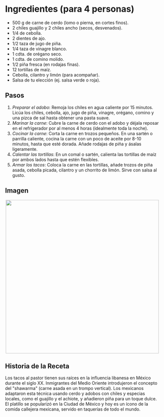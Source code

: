 # Ingredientes (para 4 personas)

- 500 g de carne de cerdo (lomo o pierna, en cortes finos).
- 2 chiles guajillo y 2 chiles ancho (secos, desvenados).
- 1/4 de cebolla.
- 2 dientes de ajo.
- 1/2 taza de jugo de piña.
- 1/4 taza de vinagre blanco.
- 1 cdta. de orégano seco.
- 1 cdta. de comino molido.
- 1/2 piña fresca (en rodajas finas).
- 12 tortillas de maíz.
- Cebolla, cilantro y limón (para acompañar).
- Salsa de tu elección (ej. salsa verde o roja).

## Pasos

1. *Preparar el adobo*: Remoja los chiles en agua caliente por 15 minutos. Licúa los chiles, cebolla, ajo, jugo de piña, vinagre, orégano, comino y una pizca de sal hasta obtener una pasta suave.
2. *Marinar la carne*: Cubre la carne de cerdo con el adobo y déjala reposar en el refrigerador por al menos 4 horas (idealmente toda la noche).
3. *Cocinar la carne*: Corta la carne en trozos pequeños. En una sartén o parrilla caliente, cocina la carne con un poco de aceite por 8-10 minutos, hasta que esté dorada. Añade rodajas de piña y ásalas ligeramente.
4. *Calentar las tortillas*: En un comal o sartén, calienta las tortillas de maíz por ambos lados hasta que estén flexibles.
5. *Armar los tacos*: Coloca la carne en las tortillas, añade trozos de piña asada, cebolla picada, cilantro y un chorrito de limón. Sirve con salsa al gusto.

## Imagen

<p align="center">
  <img width="500" src="https://i.postimg.cc/t4nD7fDd/tacos.jpg">
</p>


## Historia de la Receta

Los tacos al pastor tienen sus raíces en la influencia libanesa en México durante el siglo XX. Inmigrantes del Medio Oriente introdujeron el concepto del "shawarma" (carne asada en un trompo vertical). Los mexicanos adaptaron esta técnica usando cerdo y adobos con chiles y especias locales, como el guajillo y el achiote, y añadieron piña para un toque dulce. El platillo se popularizó en la Ciudad de México y hoy es un ícono de la comida callejera mexicana, servido en taquerías de todo el mundo.

